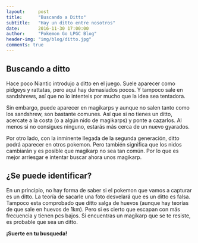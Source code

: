 ```yaml
---
layout:     post
title:      "Buscando a Ditto"
subtitle:   "Hay un ditto entre nosotros"
date:       2016-11-30 17:00:00
author:     "Pokemon Go LPGC Blog"
header-img: "img/blog/ditto.jpg"
comments: true
---
```


<h2 class="section-heading">Buscando a ditto</h2>
<p>
Hace poco Niantic introdujo a ditto en el juego.
Suele aparecer como pidgeys y rattatas, pero aquí hay demasiados pocos.
Y tampoco sale en sandshrews, así que no lo intenteis por mucho que la idea sea tentadora.</p>

<p>
Sin embargo, puede aparecer en magikarps y aunque no salen tanto como
 los sandshrew, son bastante comunes.
Así que si no tienes un ditto, acercate a la costa (o a algún nido
 de magikarps) y ponte a cazarlos.
 Al menos si no consigues ninguno, estarás más cerca de un nuevo gyarados.
</p>

<p>
Por otro lado, con la inminente llegada de la segunda generación, ditto podrá aparecer en otros pokemon.
Pero también significa que los nidos cambiarán y es posible que magikarp no sea tan común.
Por lo que es mejor arriesgar e intentar buscar ahora unos magikarp.
</p>

<h2 class="section-heading">¿Se puede identificar?</h2>
<p>
En un principio, no hay forma de saber si el pokemon que vamos a capturar es un ditto.
La teoría de sacarle una foto desvelará que es un ditto es falsa. 
Tampoco esta comprobado que ditto salga de huevos (aunque hay teorías de que sale en huevos de 1km).
Pero si es cierto que escapan con más frecuencia y tienen pcs bajos. 
Si encuentras un magikarp que se te resiste, es probable que sea un ditto.

<strong>¡Suerte en tu busqueda!</strong>
</p>


